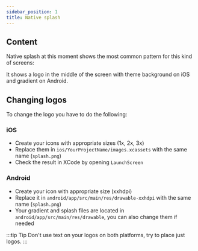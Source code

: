 ```yaml
---
sidebar_position: 1
title: Native splash
---
```


## Content

Native splash at this moment shows the most common pattern for this kind of screens:

It shows a logo in the middle of the screen with theme background on iOS and gradient on Android.

## Changing logos

To change the logo you have to do the following:

### iOS

- Create your icons with appropriate sizes (1x, 2x, 3x)
- Replace them in `ios/YourProjectName/images.xcassets` with the same name (`splash.png`)
- Check the result in XCode by opening `LaunchScreen`

### Android

- Create your icon with appropriate size (xxhdpi)
- Replace it in `android/app/src/main/res/drawable-xxhdpi` with the same name (`splash.png`)
- Your gradient and splash files are located in `android/app/src/main/res/drawable`, you can also change them if needed

:::tip Tip
Don't use text on your logos on both platforms, try to place just logos.
:::

